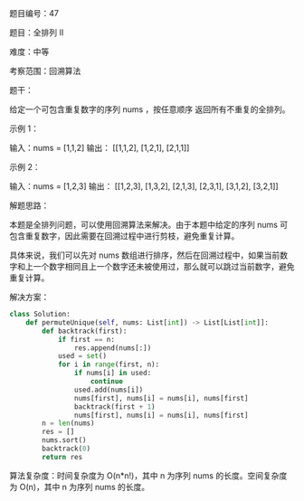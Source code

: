 题目编号：47

题目：全排列 II

难度：中等

考察范围：回溯算法

题干：

给定一个可包含重复数字的序列 nums ，按任意顺序 返回所有不重复的全排列。

示例 1：

输入：nums = [1,1,2]
输出：
[[1,1,2],
 [1,2,1],
 [2,1,1]]

示例 2：

输入：nums = [1,2,3]
输出：
[[1,2,3],
 [1,3,2],
 [2,1,3],
 [2,3,1],
 [3,1,2],
 [3,2,1]]

解题思路：

本题是全排列问题，可以使用回溯算法来解决。由于本题中给定的序列 nums 可包含重复数字，因此需要在回溯过程中进行剪枝，避免重复计算。

具体来说，我们可以先对 nums 数组进行排序，然后在回溯过程中，如果当前数字和上一个数字相同且上一个数字还未被使用过，那么就可以跳过当前数字，避免重复计算。

解决方案：

```python
class Solution:
    def permuteUnique(self, nums: List[int]) -> List[List[int]]:
        def backtrack(first):
            if first == n:
                res.append(nums[:])
            used = set()
            for i in range(first, n):
                if nums[i] in used:
                    continue
                used.add(nums[i])
                nums[first], nums[i] = nums[i], nums[first]
                backtrack(first + 1)
                nums[first], nums[i] = nums[i], nums[first]
        n = len(nums)
        res = []
        nums.sort()
        backtrack(0)
        return res
```

算法复杂度：时间复杂度为 O(n*n!)，其中 n 为序列 nums 的长度。空间复杂度为 O(n)，其中 n 为序列 nums 的长度。